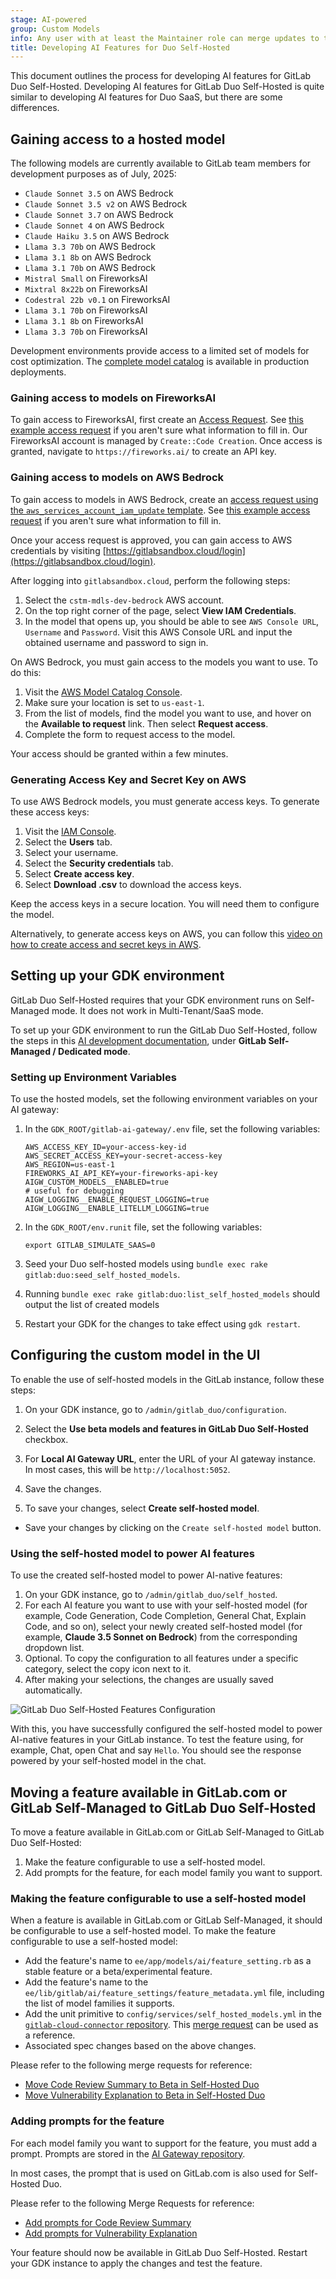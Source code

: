 ```yaml
---
stage: AI-powered
group: Custom Models
info: Any user with at least the Maintainer role can merge updates to this content. For details, see https://docs.gitlab.com/ee/development/development_processes.html#development-guidelines-review.
title: Developing AI Features for Duo Self-Hosted
---
```


This document outlines the process for developing AI features for GitLab Duo Self-Hosted. Developing AI features for GitLab Duo Self-Hosted is quite similar to developing AI features for Duo SaaS, but there are some differences.

## Gaining access to a hosted model

The following models are currently available to GitLab team members for development purposes as of July, 2025:

- `Claude Sonnet 3.5` on AWS Bedrock
- `Claude Sonnet 3.5 v2` on AWS Bedrock
- `Claude Sonnet 3.7` on AWS Bedrock
- `Claude Sonnet 4` on AWS Bedrock
- `Claude Haiku 3.5` on AWS Bedrock
- `Llama 3.3 70b` on AWS Bedrock
- `Llama 3.1 8b` on AWS Bedrock
- `Llama 3.1 70b` on AWS Bedrock
- `Mistral Small` on FireworksAI
- `Mixtral 8x22b` on FireworksAI
- `Codestral 22b v0.1` on FireworksAI
- `Llama 3.1 70b` on FireworksAI
- `Llama 3.1 8b` on FireworksAI
- `Llama 3.3 70b` on FireworksAI

Development environments provide access to a limited set of models for cost optimization. The [complete model catalog](../../administration/gitlab_duo_self_hosted/supported_models_and_hardware_requirements.md#supported-models) is available in production deployments.

### Gaining access to models on FireworksAI

To gain access to FireworksAI, first create an [Access Request](https://gitlab.com/gitlab-com/team-member-epics/access-requests). See [this example access request](https://gitlab.com/gitlab-com/team-member-epics/access-requests/-/issues/37505) if you aren't sure what information to fill in.
Our FireworksAI account is managed by `Create::Code Creation`. Once access is granted, navigate to `https://fireworks.ai/` to create an API key.

### Gaining access to models on AWS Bedrock

To gain access to models in AWS Bedrock, create an [access request using the `aws_services_account_iam_update` template](https://gitlab.com/gitlab-com/gl-security/corp/issue-tracker/-/issues/new?description_template=aws_services_account_iam_update). See [this example access request](https://gitlab.com/gitlab-com/gl-security/corp/issue-tracker/-/issues/949) if you aren't sure what information to fill in.

Once your access request is approved, you can gain access to AWS credentials by visiting [https://gitlabsandbox.cloud/login](https://gitlabsandbox.cloud/login).

After logging into `gitlabsandbox.cloud`, perform the following steps:

1. Select the `cstm-mdls-dev-bedrock` AWS account.
1. On the top right corner of the page, select **View IAM Credentials**.
1. In the model that opens up, you should be able to see `AWS Console URL`, `Username` and `Password`. Visit this AWS Console URL and input the obtained username and password to sign in.

On AWS Bedrock, you must gain access to the models you want to use. To do this:

1. Visit the [AWS Model Catalog Console](https://us-east-1.console.aws.amazon.com/bedrock/home?region=us-east-1#/model-catalog).
1. Make sure your location is set to `us-east-1`.
1. From the list of models, find the model you want to use, and hover on the **Available to request** link. Then select **Request access**.
1. Complete the form to request access to the model.

Your access should be granted within a few minutes.

### Generating Access Key and Secret Key on AWS

To use AWS Bedrock models, you must generate access keys. To generate these access keys:

1. Visit the [IAM Console](https://us-east-1.console.aws.amazon.com/iam/home?region=us-east-1#/home).
1. Select the **Users** tab.
1. Select your username.
1. Select the **Security credentials** tab.
1. Select **Create access key**.
1. Select **Download .csv** to download the access keys.

Keep the access keys in a secure location. You will need them to configure the model.

Alternatively, to generate access keys on AWS, you can follow this [video on how to create access and secret keys in AWS](https://www.youtube.com/watch?v=d1e-2ToweXQ).

## Setting up your GDK environment

GitLab Duo Self-Hosted requires that your GDK environment runs on Self-Managed mode. It does not work in Multi-Tenant/SaaS mode.

To set up your GDK environment to run the GitLab Duo Self-Hosted, follow the steps in this [AI development documentation](_index.md#required-run-gitlabduosetup-script), under **GitLab Self-Managed / Dedicated mode**.

### Setting up Environment Variables

To use the hosted models, set the following environment variables on your AI gateway:

1. In the `GDK_ROOT/gitlab-ai-gateway/.env` file, set the following variables:

   ```plaintext
   AWS_ACCESS_KEY_ID=your-access-key-id
   AWS_SECRET_ACCESS_KEY=your-secret-access-key
   AWS_REGION=us-east-1
   FIREWORKS_AI_API_KEY=your-fireworks-api-key
   AIGW_CUSTOM_MODELS__ENABLED=true
   # useful for debugging
   AIGW_LOGGING__ENABLE_REQUEST_LOGGING=true
   AIGW_LOGGING__ENABLE_LITELLM_LOGGING=true
   ```

1. In the `GDK_ROOT/env.runit` file, set the following variables:

   ```plaintext
   export GITLAB_SIMULATE_SAAS=0
   ```

1. Seed your Duo self-hosted models using `bundle exec rake gitlab:duo:seed_self_hosted_models`.

1. Running `bundle exec rake gitlab:duo:list_self_hosted_models` should output the list of created models

1. Restart your GDK for the changes to take effect using `gdk restart`.

## Configuring the custom model in the UI

To enable the use of self-hosted models in the GitLab instance, follow these steps:

1. On your GDK instance, go to `/admin/gitlab_duo/configuration`.
1. Select the **Use beta models and features in GitLab Duo Self-Hosted** checkbox.
1. For **Local AI Gateway URL**, enter the URL of your AI gateway instance. In most cases, this will be `http://localhost:5052`.
1. Save the changes.

1. To save your changes, select **Create self-hosted model**.

- Save your changes by clicking on the `Create self-hosted model` button.

### Using the self-hosted model to power AI features

To use the created self-hosted model to power AI-native features:

1. On your GDK instance, go to `/admin/gitlab_duo/self_hosted`.
1. For each AI feature you want to use with your self-hosted model (for example, Code Generation, Code Completion, General Chat, Explain Code, and so on), select your newly created self-hosted model (for example, **Claude 3.5 Sonnet on Bedrock**) from the corresponding dropdown list.
1. Optional. To copy the configuration to all features under a specific category, select the copy icon next to it.
1. After making your selections, the changes are usually saved automatically.

![GitLab Duo Self-Hosted Features Configuration](img/ai_features_page_v18_1.png)

With this, you have successfully configured the self-hosted model to power AI-native features in your GitLab instance. To test the feature using, for example, Chat, open Chat and say `Hello`. You should see the response powered by your self-hosted model in the chat.

## Moving a feature available in GitLab.com or GitLab Self-Managed to GitLab Duo Self-Hosted

To move a feature available in GitLab.com or GitLab Self-Managed to GitLab Duo Self-Hosted:

1. Make the feature configurable to use a self-hosted model.
1. Add prompts for the feature, for each model family you want to support.

### Making the feature configurable to use a self-hosted model

When a feature is available in GitLab.com or GitLab Self-Managed, it should be configurable to use a self-hosted model. To make the feature configurable to use a self-hosted model:

- Add the feature's name to `ee/app/models/ai/feature_setting.rb` as a stable feature or a beta/experimental feature.
- Add the feature's name to the `ee/lib/gitlab/ai/feature_settings/feature_metadata.yml` file, including the list of model families it supports.
- Add the unit primitive to `config/services/self_hosted_models.yml` in the [`gitlab-cloud-connector` repository](https://gitlab.com/gitlab-org/cloud-connector/gitlab-cloud-connector). This [merge request](https://gitlab.com/gitlab-org/cloud-connector/gitlab-cloud-connector/-/merge_requests/134) can be used as a reference.
- Associated spec changes based on the above changes.

Please refer to the following merge requests for reference:

- [Move Code Review Summary to Beta in Self-Hosted Duo](https://gitlab.com/gitlab-org/gitlab/-/merge_requests/186662)
- [Move Vulnerability Explanation to Beta in Self-Hosted Duo](https://gitlab.com/gitlab-org/gitlab/-/merge_requests/186500)

### Adding prompts for the feature

For each model family you want to support for the feature, you must add a prompt. Prompts are stored in the [AI Gateway repository](https://gitlab.com/gitlab-org/modelops/applied-ml/code-suggestions/ai-assist).

In most cases, the prompt that is used on GitLab.com is also used for Self-Hosted Duo.

Please refer to the following Merge Requests for reference:

- [Add prompts for Code Review Summary](https://gitlab.com/gitlab-org/modelops/applied-ml/code-suggestions/ai-assist/-/merge_requests/2260)
- [Add prompts for Vulnerability Explanation](https://gitlab.com/gitlab-org/modelops/applied-ml/code-suggestions/ai-assist/-/merge_requests/2223)

Your feature should now be available in GitLab Duo Self-Hosted. Restart your GDK instance to apply the changes and test the feature.

